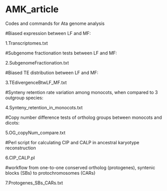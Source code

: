 # AMK_article
Codes and commands for Ata genome analysis

#Biased expression between LF and MF:

1.Transcriptomes.txt

#Subgenome fractionation tests between LF and MF:

2.SubgenomeFractionation.txt

#Biased TE distribution between LF and MF:

3.TEdivergenceBtwLF_MF.txt

#Synteny retention rate variation among monocots, when compared to 3 outgroup species:

4.Synteny_retention_in_monocots.txt

#Copy number difference tests of ortholog groups between monocots and dicots:

5.OG_copyNum_compare.txt 

#Perl script for calculating CIP and CALP in ancestral karyotype reconstruction

6.CIP_CALP.pl


#workflow from one-to-one conserved ortholog (protogenes), syntenic blocks (SBs) to protochromosomes (CARs)

7.Protogenes_SBs_CARs.txt


